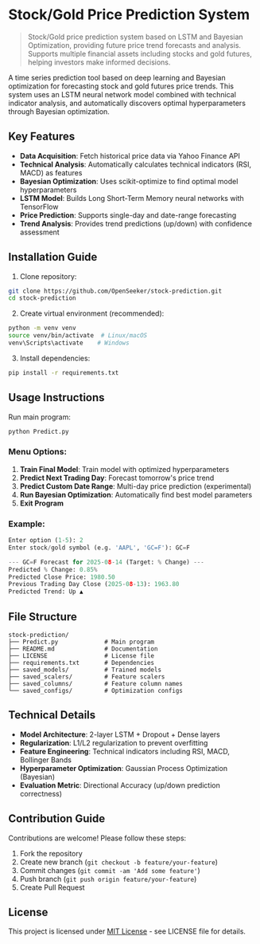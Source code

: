 # Stock/Gold Price Prediction System

> Stock/Gold price prediction system based on LSTM and Bayesian Optimization, providing future price trend forecasts and analysis. Supports multiple financial assets including stocks and gold futures, helping investors make informed decisions.

A time series prediction tool based on deep learning and Bayesian optimization for forecasting stock and gold futures price trends. This system uses an LSTM neural network model combined with technical indicator analysis, and automatically discovers optimal hyperparameters through Bayesian optimization.

## Key Features

- **Data Acquisition**: Fetch historical price data via Yahoo Finance API
- **Technical Analysis**: Automatically calculates technical indicators (RSI, MACD) as features
- **Bayesian Optimization**: Uses scikit-optimize to find optimal model hyperparameters
- **LSTM Model**: Builds Long Short-Term Memory neural networks with TensorFlow
- **Price Prediction**: Supports single-day and date-range forecasting
- **Trend Analysis**: Provides trend predictions (up/down) with confidence assessment

## Installation Guide

1. Clone repository:
```bash
git clone https://github.com/OpenSeeker/stock-prediction.git
cd stock-prediction
```

2. Create virtual environment (recommended):
```bash
python -m venv venv
source venv/bin/activate  # Linux/macOS
venv\Scripts\activate    # Windows
```

3. Install dependencies:
```bash
pip install -r requirements.txt
```

## Usage Instructions

Run main program:
```bash
python Predict.py
```

### Menu Options:
1. **Train Final Model**: Train model with optimized hyperparameters
2. **Predict Next Trading Day**: Forecast tomorrow's price trend
3. **Predict Custom Date Range**: Multi-day price prediction (experimental)
4. **Run Bayesian Optimization**: Automatically find best model parameters
5. **Exit Program**

### Example:
```python
Enter option (1-5): 2
Enter stock/gold symbol (e.g. 'AAPL', 'GC=F'): GC=F

--- GC=F Forecast for 2025-08-14 (Target: % Change) ---
Predicted % Change: 0.85%
Predicted Close Price: 1980.50
Previous Trading Day Close (2025-08-13): 1963.80
Predicted Trend: Up ▲
```

## File Structure

```
stock-prediction/
├── Predict.py             # Main program
├── README.md              # Documentation
├── LICENSE                # License file
├── requirements.txt       # Dependencies
├── saved_models/          # Trained models
├── saved_scalers/         # Feature scalers
├── saved_columns/         # Feature column names
└── saved_configs/         # Optimization configs
```

## Technical Details

- **Model Architecture**: 2-layer LSTM + Dropout + Dense layers
- **Regularization**: L1/L2 regularization to prevent overfitting
- **Feature Engineering**: Technical indicators including RSI, MACD, Bollinger Bands
- **Hyperparameter Optimization**: Gaussian Process Optimization (Bayesian)
- **Evaluation Metric**: Directional Accuracy (up/down prediction correctness)

## Contribution Guide

Contributions are welcome! Please follow these steps:
1. Fork the repository
2. Create new branch (`git checkout -b feature/your-feature`)
3. Commit changes (`git commit -am 'Add some feature'`)
4. Push branch (`git push origin feature/your-feature`)
5. Create Pull Request

## License

This project is licensed under [MIT License](LICENSE) - see LICENSE file for details.
